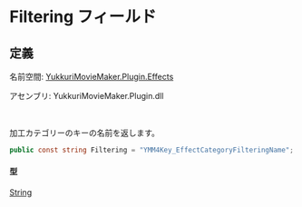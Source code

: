 # Filtering フィールド

## 定義

名前空間: [YukkuriMovieMaker.Plugin.Effects](../../index)

アセンブリ: YukkuriMovieMaker.Plugin.dll

<br/>

加工カテゴリーのキーの名前を返します。

```csharp
public const string Filtering = "YMM4Key_EffectCategoryFilteringName";
```

#### 型
[String](https://learn.microsoft.com/ja-jp/dotnet/api/system.string)

